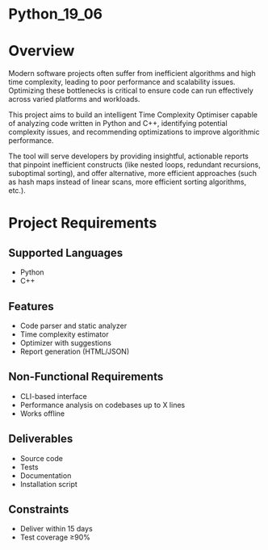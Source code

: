 # Python_19_06
# Overview 
Modern software projects often suffer from inefficient algorithms and high time complexity, leading to poor performance and scalability issues. Optimizing these bottlenecks is critical to ensure code can run effectively across varied platforms and workloads.

This project aims to build an intelligent Time Complexity Optimiser capable of analyzing code written in Python and C++, identifying potential complexity issues, and recommending optimizations to improve algorithmic performance.

The tool will serve developers by providing insightful, actionable reports that pinpoint inefficient constructs (like nested loops, redundant recursions, suboptimal sorting), and offer alternative, more efficient approaches (such as hash maps instead of linear scans, more efficient sorting algorithms, etc.).
# Project Requirements

## Supported Languages
- Python
- C++

## Features
- Code parser and static analyzer
- Time complexity estimator
- Optimizer with suggestions
- Report generation (HTML/JSON)

## Non-Functional Requirements
- CLI-based interface
- Performance analysis on codebases up to X lines
- Works offline

## Deliverables
- Source code
- Tests
- Documentation
- Installation script

## Constraints
- Deliver within 15 days
- Test coverage ≥90%

##
